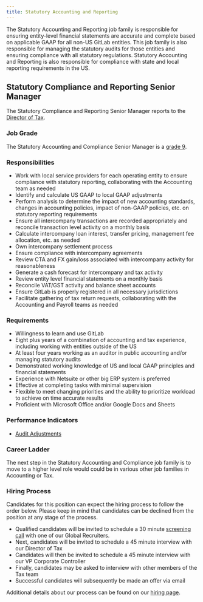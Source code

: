 ```yaml
---
title: Statutory Accounting and Reporting
---
```


The Statutory Accounting and Reporting job family is responsible for ensuring entity-level financial statements are accurate and complete based on applicable GAAP for all non-US GitLab entities. This job family is also responsible for managing the statutory audits for those entities and ensuring compliance with all statutory regulations.  Statutory Accounting and Reporting is also responsible for compliance with state and local reporting requirements in the US.

## Statutory Compliance and Reporting Senior Manager

The Statutory Compliance and Reporting Senior Manager reports to the [Director of Tax](/job-families/finance/tax/#director-tax).

### Job Grade

The Statutory Accounting and Compliance Senior Manager is a [grade 9](/handbook/total-rewards/compensation/compensation-calculator/#gitlab-job-grades).

### Responsibilities

- Work with local service providers for each operating entity to ensure compliance with statutory reporting, collaborating with the Accounting team as needed
- Identify and calculate US GAAP to local GAAP adjustments
- Perform analysis to determine the impact of new accounting standards, changes in accounting policies, impact of non-GAAP policies, etc. on statutory reporting requirements
- Ensure all intercompany transactions are recorded appropriately and reconcile transaction level activity on a monthly basis
- Calculate intercompany loan interest, transfer pricing, management fee allocation, etc. as needed
- Own intercompany settlement process
- Ensure compliance with intercompany agreements
- Review CTA and FX gain/loss associated with intercompany activity for reasonableness
- Generate a cash forecast for intercompany and tax activity
- Review entity level financial statements on a monthly basis
- Reconcile VAT/GST activity and balance sheet accounts
- Ensure GitLab is properly registered in all necessary jurisdictions
- Facilitate gathering of tax return requests, collaborating with the Accounting and Payroll teams as needed

### Requirements

- Willingness to learn and use GitLab
- Eight plus years of a combination of accounting and tax experience, including working with entities outside of the US
- At least four years working as an auditor in public accounting and/or managing statutory audits
- Demonstrated working knowledge of US and local GAAP principles and financial statements
- Experience with Netsuite or other big ERP system is preferred
- Effective at completing tasks with minimal supervision
- Flexible to meet changing priorities and the ability to prioritize workload to achieve on time accurate results
- Proficient with Microsoft Office and/or Google Docs and Sheets

### Performance Indicators

- [Audit Adjustments](https://internal.gitlab.com/handbook/tax/performance-indicators/#audit-adjustments)

### Career Ladder

The next step in the Statutory Accounting and Compliance job family is to move to a higher level role would could be in various other job families in Accounting or Tax.

### Hiring Process

Candidates for this position can expect the hiring process to follow the order below. Please keep in mind that candidates can be declined from the position at any stage of the process.

- Qualified candidates will be invited to schedule a 30 minute [screening call](/handbook/hiring/interviewing/#screening-call) with one of our Global Recruiters.
- Next, candidates will be invited to schedule a 45 minute interview with our Director of Tax
- Candidates will then be invited to schedule a 45 minute interview with our VP Corporate Controller
- Finally, candidates may be asked to interview with other members of the Tax team
- Successful candidates will subsequently be made an offer via email

Additional details about our process can be found on our [hiring page](/handbook/hiring/).
